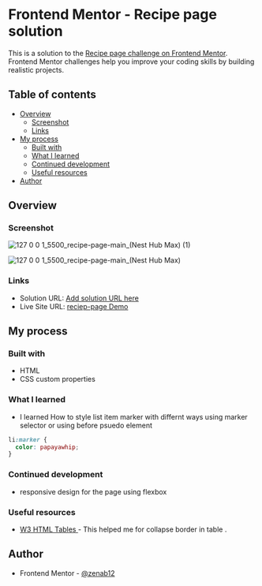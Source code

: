# Frontend Mentor - Recipe page solution

This is a solution to the [Recipe page challenge on Frontend Mentor](https://www.frontendmentor.io/challenges/recipe-page-KiTsR8QQKm). Frontend Mentor challenges help you improve your coding skills by building realistic projects. 

## Table of contents

- [Overview](#overview)
  - [Screenshot](#screenshot)
  - [Links](#links)
- [My process](#my-process)
  - [Built with](#built-with)
  - [What I learned](#what-i-learned)
  - [Continued development](#continued-development)
  - [Useful resources](#useful-resources)
- [Author](#author)


## Overview

### Screenshot

![127 0 0 1_5500_recipe-page-main_(Nest Hub Max) (1)](https://github.com/user-attachments/assets/33f4c343-8949-44c7-9845-9c4d6aaa353b)

![127 0 0 1_5500_recipe-page-main_(Nest Hub Max)](https://github.com/user-attachments/assets/76d1d1fb-a863-414d-b5ca-3a86ba145aaf)


### Links

- Solution URL: [Add solution URL here](https://your-solution-url.com)
- Live Site URL: [reciep-page Demo](https://zenab12.github.io/recipe-page-main/)

## My process

### Built with

- HTML
- CSS custom properties

### What I learned

- I learned How to style list item marker with differnt ways using marker selector or using before psuedo element 
```css
li:marker {
  color: papayawhip;
}
```


### Continued development
- responsive design for the page using flexbox 

### Useful resources

- [W3 HTML Tables ](https://www.w3schools.com/html/html_tables.asp) - This helped me for collapse border in table . 

## Author
- Frontend Mentor - [@zenab12](https://www.frontendmentor.io/profile/zenab12)
